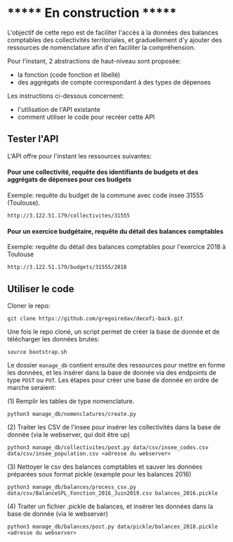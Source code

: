 # ***** En construction *****

L'objectif de cette repo est de faciliter l'accès à la données des balances comptables des collectivités territoriales, 
et graduellement d'y ajouter des ressources de nomenclature afin d'en faciliter la compréhension. 

Pour l'instant, 2 abstractions de haut-niveau sont proposée:
- la fonction (code fonction et libellé)
- des aggrégats de compte correspondant à des types de dépenses

Les instructions ci-dessous concernent:
- l'utilisation de l'API existante
- comment utiliser le code pour recréer cette API

## Tester l'API

L'API offre pour l'instant les ressources suivantes:

#### Pour une collectivité, requête des identifiants de budgets et des aggrégats de dépenses pour ces budgets

Exemple: requête du budget de la commune avec code insee 31555 (Toulouse).

`http://3.122.51.179/collectivites/31555`

#### Pour un exercice budgétaire, requête du détail des balances comptables

Exemple: requête du détail des balances comptables pour l'exercice 2018 à Toulouse

`http://3.122.51.179/budgets/31555/2018`

## Utiliser le code

Cloner le repo:

`git clone https://github.com/gregoiredav/decofi-back.git`

Une fois le repo cloné, un script permet de créer la base de donnée et de télécharger les données brutes:

`source bootstrap.sh`

Le dossier `manage_db` contient ensuite des ressources pour mettre en forme les données, et les insérer dans la base
de donnée via des endpoints de type `POST` ou `PUT`. Les étapes pour créer une base de donnée en ordre de marche seraient:

(1) Remplir les tables de type nomenclature.

`python3 manage_db/nomenclatures/create.py`

(2) Traiter les CSV de l'insee pour insérer les collectivités dans la base de donnée (via le webserver, qui doit être up)

`python3 manage_db/collectivites/post.py data/csv/insee_codes.csv data/csv/insee_population.csv <adresse du webserver>`

(3) Nettoyer le csv des balances comptables et sauver les données préparées sous format pickle (example pour les balances 2016)

`python3 manage_db/balances/process_csv.py data/csv/BalanceSPL_Fonction_2016_Juin2019.csv balances_2016.pickle`

(4) Traiter un fichier .pickle de balances, et insérer les données dans la base de donnée (via le webserver) 

`python3 manage_db/balances/post.py data/pickle/balances_2018.pickle <adresse du webserver>`